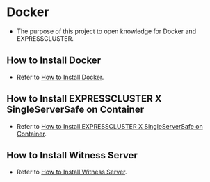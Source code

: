 # Docker
- The purpose of this project to open knowledge for Docker and EXPRESSCLUSTER.

## How to Install Docker
- Refer to [How to Install Docker](https://github.com/EXPRESSCLUSTER/Docker/blob/master/HowToInstallDocker.md).

## How to Install EXPRESSCLUSTER X SingleServerSafe on Container
- Refer to [How to Install EXPRESSCLUSTER X SingleServerSafe on Container](https://github.com/EXPRESSCLUSTER/Docker/blob/master/HowToInstallSSS.md).

## How to Install Witness Server
- Refer to [How to Install Witness Server](HowToInstallWitnessServer.md).